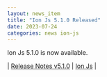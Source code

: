 ```yaml
---
layout: news_item
title: "Ion Js 5.1.0 Released"
date: 2023-07-24
categories: news ion-js
---
```


Ion Js 5.1.0 is now available.

| [Release Notes v5.1.0](https://github.com/amazon-ion/ion-js/releases/tag/v5.1.0) | [Ion Js](https://github.com/amazon-ion/ion-js) |

